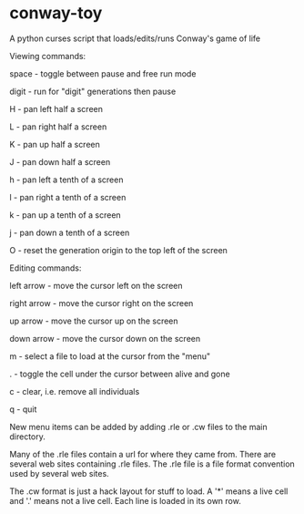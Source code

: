 # conway-toy
A python curses script that loads/edits/runs Conway's game of life

Viewing commands:

space - toggle between pause and free run mode

digit - run for "digit" generations then pause

H - pan left half a screen

L - pan right half a screen

K - pan up half a screen

J - pan down half a screen

h - pan left a tenth of a screen

l - pan right a tenth of a screen

k - pan up a tenth of a screen

j - pan down a tenth of a screen

O - reset the generation origin to the top left of the screen

Editing commands:

left arrow - move the cursor left on the screen

right arrow - move the cursor right on the screen

up arrow - move the cursor up on the screen

down arrow - move the cursor down on the screen

m - select a file to load at the cursor from the "menu"

. - toggle the cell under the cursor between alive and gone

c - clear, i.e. remove all individuals

q - quit

New menu items can be added by adding .rle or .cw files to the main directory.

Many of the .rle files contain a url for where they came from.
There are several web sites containing .rle files.
The .rle file is a file format convention used by several web sites.

The .cw format is just a hack layout for stuff to load.
A '*' means a live cell and '.' means not a live cell.
Each line is loaded in its own row.
